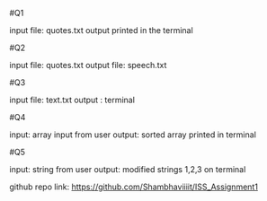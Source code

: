 #Q1

input file: quotes.txt
output printed in the terminal

#Q2

input file: quotes.txt
output file: speech.txt

#Q3

input file: text.txt
output : terminal

#Q4

input: array input from user
output: sorted array printed in terminal

#Q5

input: string from user
output: modified strings 1,2,3 on terminal

github repo link: https://github.com/Shambhaviiiit/ISS_Assignment1


